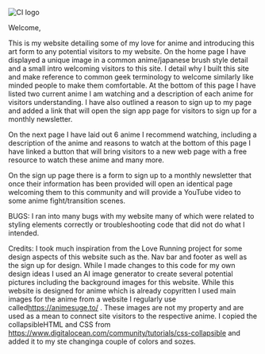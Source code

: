 ![CI logo](https://codeinstitute.s3.amazonaws.com/fullstack/ci_logo_small.png)

Welcome,

This is my website detailing some of my love for anime and introducing this art form to any potential visitors to my website. On the home page I have displayed a unique image in a common anime/japanese brush style detail and a small intro welcoming visitors to this site. I detail why I built this site and make reference to common geek terminology to welcome similarly like minded people to make them comfortable. At the bottom of this page I have listed two current anime I am watching and a description of each anime for visitors understanding. I have also outlined a reason to sign up to my page and added a link that will open the sign app page for visitors to sign up for a monthly newsletter.

On the next page I have laid out 6 anime I recommend watching, including a description of the anime and reasons to watch at the bottom of this page I have linked a button that will bring visitors to a new web page with a free resource to watch these anime and many more.

On the sign up page there is a form to sign up to a monthly newsletter that once their information has been provided will open an identical page welcoming them to this community and will provide a YouTube video to some anime fight/transition scenes.

BUGS:
I ran into many bugs with my website many of which were related to styling elements correctly or troubleshooting code that did not do what I intended.

Credits:
I took much inspiration from the Love Running project for some design aspects of this website such as the. Nav bar and footer as well as the sign up for design. While I made changes to this code for my own design ideas
I used an AI image generator to create several potential pictures including the background images for this website.
While this website is designed for anime which is already copyritten I used main images for the anime from a website I regularly use called<https://animesuge.to/>  . These images are not my property and are used as a mean to connect site visitors to the respective anime.
I copied the collapsibleHTML and CSS from https://www.digitalocean.com/community/tutorials/css-collapsible and added it to my ste changinga couple of colors and sozes.
